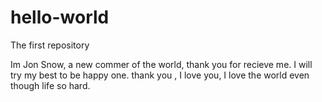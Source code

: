 # hello-world
The first repository


Im Jon Snow, a new commer of the world, thank you for recieve me. I will try my best to be happy one. thank you , I love you, I love the world even though life so hard. 
